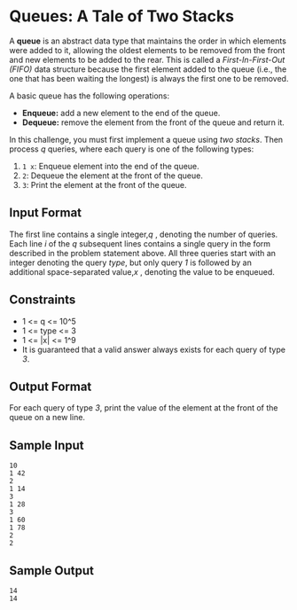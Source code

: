 # Queues: A Tale of Two Stacks
A **queue** is an abstract data type that maintains the order in which elements were added to it, allowing the oldest elements to be removed from the front and new elements to be added to the rear. This is called a *First-In-First-Out (FIFO)* data structure because the first element added to the queue (i.e., the one that has been waiting the longest) is always the first one to be removed.

A basic queue has the following operations:

- **Enqueue:** add a new element to the end of the queue.
- **Dequeue:** remove the element from the front of the queue and return it.

In this challenge, you must first implement a queue using *two stacks*. Then process *q* queries, where each query is one of the following  types:

1. `1 x`: Enqueue element  into the end of the queue.
2. `2`: Dequeue the element at the front of the queue.
3. `3`: Print the element at the front of the queue.

## Input Format

The first line contains a single integer,*q* , denoting the number of queries.
Each line *i* of the *q* subsequent lines contains a single query in the form described in the problem statement above. All three queries start with an integer denoting the query *type*, but only query *1* is followed by an additional space-separated value,*x* , denoting the value to be enqueued.

## Constraints

- 1 <= q <= 10^5
- 1 <= type <= 3
- 1 <= |x| <= 1^9
- It is guaranteed that a valid answer always exists for each query of type *3*.

## Output Format

For each query of type *3*, print the value of the element at the front of the queue on a new line.

## Sample Input

```
10
1 42
2
1 14
3
1 28
3
1 60
1 78
2
2
```

## Sample Output

```
14
14
```

